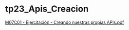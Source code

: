 # tp23_Apis_Creacion

[M07C01 - Ejercitación - Creando nuestras propias APIs.pdf](https://github.com/FloraSoledad/tp23_Apis_Creacion/files/9761230/M07C01.-.Ejercitacion.-.Creando.nuestras.propias.APIs.pdf)
